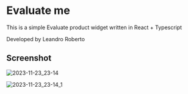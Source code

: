 # Evaluate me

This is a simple Evaluate product widget written in React + Typescript

Developed by Leandro Roberto

## Screenshot

![2023-11-23_23-14](https://github.com/leandroqa/evaluateme/assets/24318272/b79b6ec5-7d74-4bcb-9116-55b99f823b18)

![2023-11-23_23-14_1](https://github.com/leandroqa/evaluateme/assets/24318272/1fc2b73c-1032-477f-b05d-c9193e94c2a7)

